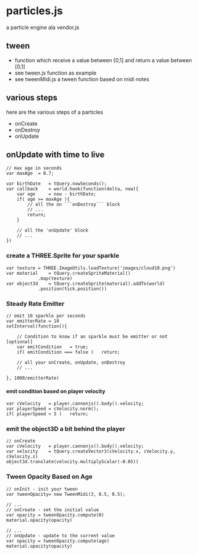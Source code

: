 # particles.js 

a particle engine ala vendor.js

## tween
* function which receive a value between [0,1] and return a value between [0,1]
* see tween.js function as example
* see tweenMidi.js a tween function based on midi notes

## various steps
here are the various steps of a particles
* onCreate
* onDestroy
* onUpdate


## onUpdate with time to live

```
// max age in seconds
var maxAge	= 0.7;

var birthDate	= tQuery.nowSeconds();
var callback	= world.hook(function(delta, now){
	var age		= now - birthDate;
	if( age >= maxAge ){
		// all the on ```onDestroy``` block
		// ...
		return;	
	}
	
	// all the 'onUpdate' block
	// ...
})
```

### create a THREE.Sprite for your sparkle

```
var texture	= THREE.ImageUtils.loadTexture('images/cloud10.png')
var material	= tQuery.createSpriteMaterial()
			.map(texture)
var object3d	= tQuery.createSprite(material).addTo(world)
			.position(tick.position())
```

### Steady Rate Emitter

```
// emit 10 sparkle per seconds
var emitterRate	= 10
setInterval(function(){

	// Condition to know if an sparkle must be emitter or not [optional]
	var emitCondition	= true;
	if( emitCondition === false )	return;

	// all your onCreate, onUpdate, onDestroy
	// ...

}, 1000/emitterRate)
```

#### emit condition based on player velocity

```
var cVelocity	= player.cannonjs().body().velocity;
var playerSpeed	= cVelocity.norm();
if( playerSpeed < 3 )	return;
```


### emit the object3D a bit behind the player

```
// onCreate
var cVelocity	= player.cannonjs().body().velocity;
var velocity	= tQuery.createVector3(cVelocity.x, cVelocity.y, cVelocity.z)
object3d.translate(velocity.multiplyScalar(-0.05))
```

  

### Tween Opacity Based on Age

```
// onInit - init your tween
var tweenOpacity= new TweenMidi(3, 0.5, 0.5);

// ...
// onCreate - set the initial value
var opacity	= tweenOpacity.compute(0)
material.opacity(opacity)

// ...			
// onUpdate - update to the current value
var opacity	= tweenOpacity.compute(age)
material.opacity(opacity)			

```
